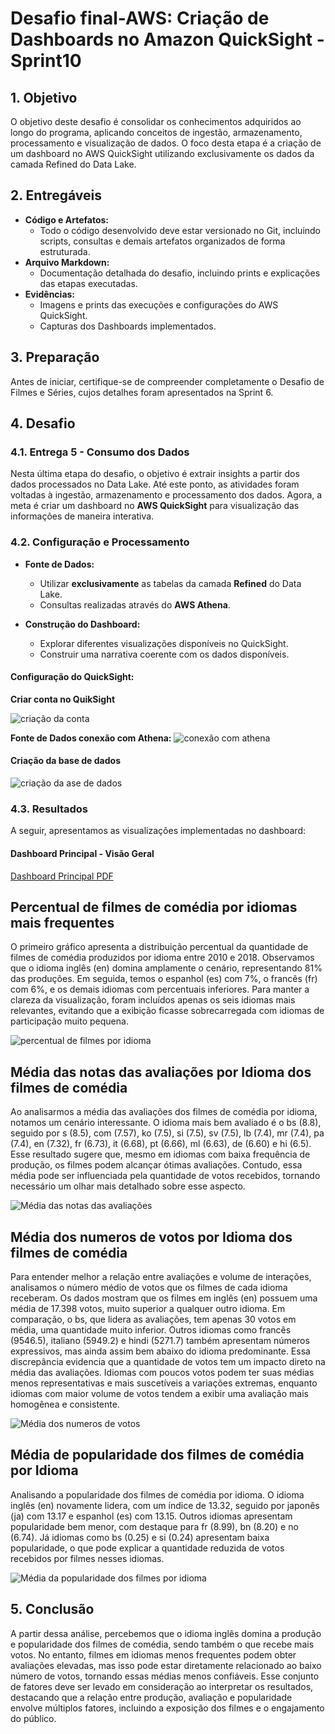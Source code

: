 # Desafio final-AWS: Criação de Dashboards no Amazon QuickSight - Sprint10

## 1. Objetivo

O objetivo deste desafio é consolidar os conhecimentos adquiridos ao longo do programa, aplicando conceitos de ingestão, armazenamento, processamento e visualização de dados. O foco desta etapa é a criação de um dashboard no AWS QuickSight utilizando exclusivamente os dados da camada Refined do Data Lake.

## 2. Entregáveis

- **Código e Artefatos:**
  - Todo o código desenvolvido deve estar versionado no Git, incluindo scripts, consultas e demais artefatos organizados de forma estruturada.
- **Arquivo Markdown:**
  - Documentação detalhada do desafio, incluindo prints e explicações das etapas executadas.
- **Evidências:**
  - Imagens e prints das execuções e configurações do AWS QuickSight.
  - Capturas dos Dashboards implementados.

## 3. Preparação

Antes de iniciar, certifique-se de compreender completamente o Desafio de Filmes e Séries, cujos detalhes foram apresentados na Sprint 6.

## 4. Desafio

### 4.1. Entrega 5 - Consumo dos Dados

Nesta última etapa do desafio, o objetivo é extrair insights a partir dos dados processados no Data Lake. Até este ponto, as atividades foram voltadas à ingestão, armazenamento e processamento dos dados. Agora, a meta é criar um dashboard no **AWS QuickSight** para visualização das informações de maneira interativa.

### 4.2. Configuração e Processamento

- **Fonte de Dados:**
  - Utilizar **exclusivamente** as tabelas da camada **Refined** do Data Lake.
  - Consultas realizadas através do **AWS Athena**.

- **Construção do Dashboard:**
  - Explorar diferentes visualizações disponíveis no QuickSight.
  - Construir uma narrativa coerente com os dados disponíveis.
  
#### Configuração do QuickSight:
 **Criar conta no QuikSight**

![criação da conta ](../evidencias/criacao_conta.png)

**Fonte de Dados conexão com Athena:**
![conexão com athena](../evidencias/conexao_athena.png)


#### **Criação da base de dados**

![criação da ase de dados](../evidencias/criacao_base.png)


### 4.3. Resultados

A seguir, apresentamos as visualizações implementadas no dashboard:

#### **Dashboard Principal - Visão Geral**

[Dashboard Principal PDF](../desafio/analise_idioma.pdf)



## **Percentual de filmes de comédia por idiomas mais frequentes**

O primeiro gráfico apresenta a distribuição percentual da quantidade de filmes de comédia produzidos por idioma entre 2010 e 2018. Observamos que o idioma inglês (en) domina amplamente o cenário, representando 81% das produções. Em seguida, temos o espanhol (es) com 7%, o francês (fr) com 6%, e os demais idiomas com percentuais inferiores. Para manter a clareza da visualização, foram incluídos apenas os seis idiomas mais relevantes, evitando que a exibição ficasse sobrecarregada com idiomas de participação muito pequena.

![percentual de filmes por idioma](../evidencias/percentual_pizza.png)

## **Média das notas das avaliações por Idioma dos filmes de comédia**

Ao analisarmos a média das avaliações dos filmes de comédia por idioma, notamos um cenário interessante. O idioma mais bem avaliado é o bs (8.8), seguido por s (8.5), com (7.57), ko (7.5), si (7.5), sv (7.5), lb (7.4), mr (7.4), pa (7.4), en (7.32), fr (6.73), it (6.68), pt (6.66), ml (6.63), de (6.60) e hi (6.5). Esse resultado sugere que, mesmo em idiomas com baixa frequência de produção, os filmes podem alcançar ótimas avaliações. Contudo, essa média pode ser influenciada pela quantidade de votos recebidos, tornando necessário um olhar mais detalhado sobre esse aspecto.

![Média das notas das avaliações](../evidencias/media_avaliacoes.png)

## **Média dos numeros de votos por Idioma dos filmes de comédia**

Para entender melhor a relação entre avaliações e volume de interações, analisamos o número médio de votos que os filmes de cada idioma receberam. Os dados mostram que os filmes em inglês (en) possuem uma média de 17.398 votos, muito superior a qualquer outro idioma. Em comparação, o bs, que lidera as avaliações, tem apenas 30 votos em média, uma quantidade muito inferior. Outros idiomas como francês (9546.5), italiano (5949.2) e hindi (5271.7) também apresentam números expressivos, mas ainda assim bem abaixo do idioma predominante.
Essa discrepância evidencia que a quantidade de votos tem um impacto direto na média das avaliações. Idiomas com poucos votos podem ter suas médias menos representativas e mais suscetíveis a variações extremas, enquanto idiomas com maior volume de votos tendem a exibir uma avaliação mais homogênea e consistente.

![Média dos numeros de votos](../evidencias/media_votos.png)

## **Média de popularidade dos filmes de comédia  por Idioma**

Analisando a popularidade dos filmes de comédia por idioma. O idioma inglês (en) novamente lidera, com um índice de 13.32, seguido por japonês (ja) com 13.17 e espanhol (es) com 13.15. Outros idiomas apresentam popularidade bem menor, com destaque para fr (8.99), bn (8.20) e no (6.74). Já idiomas como bs (0.25) e si (0.24) apresentam baixa popularidade, o que pode explicar a quantidade reduzida de votos recebidos por filmes nesses idiomas.

![Média da popularidade dos filmes por idioma](../evidencias/media-popularidade.png) 

## 5. Conclusão

A partir dessa análise, percebemos que o idioma inglês domina a produção e popularidade dos filmes de comédia, sendo também o que recebe mais votos. No entanto, filmes em idiomas menos frequentes podem obter avaliações elevadas, mas isso pode estar diretamente relacionado ao baixo número de votos, tornando essas médias menos confiáveis. Esse conjunto de fatores deve ser levado em consideração ao interpretar os resultados, destacando que a relação entre produção, avaliação e popularidade envolve múltiplos fatores, incluindo a exposição dos filmes e o engajamento do público.

